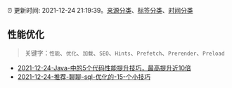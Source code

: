 :alarm_clock: 更新时间: 2021-12-24 21:19:39。[来源分类](../README.md)、[标签分类](../TAGS.md)、[时间分类](../TIMELINE.md)

## 性能优化


> 关键字：`性能`、`优化`、`加载`、`SEO`、`Hints`、`Prefetch`、`Prerender`、`Preload`



- [2021-12-24-Java-中的5个代码性能提升技巧，最高提升近10倍](https://toutiao.io/k/eyom45a) 
- [2021-12-24-推荐-聊聊-sql-优化的-15-个小技巧](https://toutiao.io/k/a94tblq) 